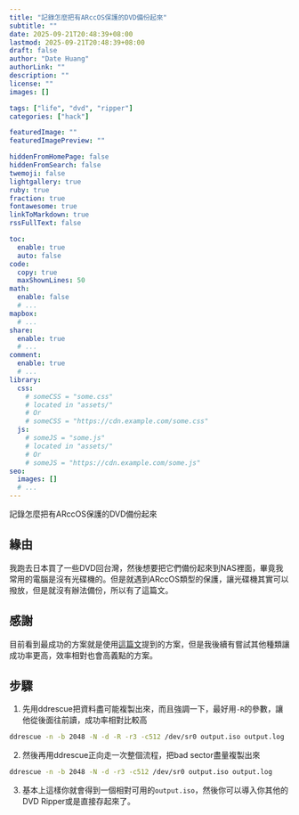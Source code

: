 ```yaml
---
title: "記錄怎麼把有ARccOS保護的DVD備份起來"
subtitle: ""
date: 2025-09-21T20:48:39+08:00
lastmod: 2025-09-21T20:48:39+08:00
draft: false
author: "Date Huang"
authorLink: ""
description: ""
license: ""
images: []

tags: ["life", "dvd", "ripper"]
categories: ["hack"]

featuredImage: ""
featuredImagePreview: ""

hiddenFromHomePage: false
hiddenFromSearch: false
twemoji: false
lightgallery: true
ruby: true
fraction: true
fontawesome: true
linkToMarkdown: true
rssFullText: false

toc:
  enable: true
  auto: false
code:
  copy: true
  maxShownLines: 50
math:
  enable: false
  # ...
mapbox:
  # ...
share:
  enable: true
  # ...
comment:
  enable: true
  # ...
library:
  css:
    # someCSS = "some.css"
    # located in "assets/"
    # Or
    # someCSS = "https://cdn.example.com/some.css"
  js:
    # someJS = "some.js"
    # located in "assets/"
    # Or
    # someJS = "https://cdn.example.com/some.js"
seo:
  images: []
  # ...
---
```


記錄怎麼把有ARccOS保護的DVD備份起來

<!--more-->

## 緣由

我跑去日本買了一些DVD回台灣，然後想要把它們備份起來到NAS裡面，畢竟我常用的電腦是沒有光碟機的。但是就遇到ARccOS類型的保護，讓光碟機其實可以撥放，但是就沒有辦法備份，所以有了這篇文。

## 感謝

目前看到最成功的方案就是使用[這篇文](https://cmdln.org/2010/01/22/backing-up-disney-dvds/)提到的方案，但是我後續有嘗試其他種類讓成功率更高，效率相對也會高義點的方案。

## 步驟

1. 先用ddrescue把資料盡可能複製出來，而且強調一下，最好用`-R`的參數，讓他從後面往前讀，成功率相對比較高

```bash
ddrescue -n -b 2048 -N -d -R -r3 -c512 /dev/sr0 output.iso output.log
```

2. 然後再用ddrescue正向走一次整個流程，把bad sector盡量複製出來

```bash
ddrescue -n -b 2048 -N -d -r3 -c512 /dev/sr0 output.iso output.log
```

3. 基本上這樣你就會得到一個相對可用的`output.iso`，然後你可以導入你其他的DVD Ripper或是直接存起來了。